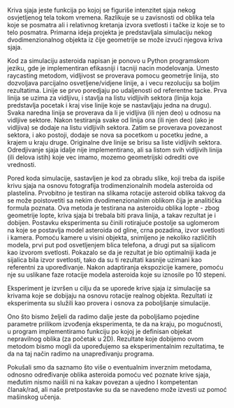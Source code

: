 ﻿Kriva sjaja jeste funkcija po kojoj se figuriše intenzitet sjaja nekog osvjetljenog tela tokom
vremena. Razlikuje se u zavisnosti od oblika tela koje se posmatra ali i relativnog kretanja izvora
svetlosti i tačke iz koje se to telo posmatra.
Primarna ideja projekta je predstavljala simulaciju nekog dvodimenzionalnog objekta iz čije
geometrije se može izvući njegova kriva sjaja.

Kod za simulaciju asteroida napisan je ponovo u Python programskom jeziku, gde je implementiran efikasniji i tacniji nacin modelovanja. Umesto raycasting metodom, vidljivost se proverava pomocu geometrije linija, sto dozvoljava parcijalno osvetljene/vidjene linije, a i vecu rezoluciju sa boljim rezultatima. Linije se prvo poredjaju po udaljenosti od referentne tacke. Prva linija se uzima za vidljivu, i stavlja na listu vidljivih sektora (linija koja predstavlja pocetak i kraj vise linije koje se nastavljaju jedna na drugu). Svaka naredna linija se proverava da li je vidljiva (ili njen deo) u odnosu na vidljive sektore. Nakon testiranja svake od linija ona (ili njen deo) (ako je vidljiva) se dodaje na listu vidljivih sektora. Zatim se proverava povezanost sektora, i ako postoji, dodaje se nova sa pocetkom u pocetku jedne, a krajem u kraju druge. Originalne dve linije se brisu sa liste vidljivih sektora. Odredjivanje sjaja idalje nije implementirano, ali sa listom svih vidljivih linija (ili delova istih) koje vec imamo, mozemo geometrijski odrediti ove vrednosti.
 
Pored koda simulacije, sastavljen je kod za obradu slike, koji treba da ispiše krivu sjaja na osnovu
fotografija trodimenzionalnih modela asteroida od plastelina. Prvobitno je testiran na slikama
rotacije asteroid oblika takvog da se može poistovetiti sa nekim dvodimenzionalnim oblikom čija
je analitička formula poznata. Ova metoda je testirana na asteroidu oblika lopte - zbog
geometrije lopte, kriva sjaja bi trebala biti prava linija, a takav rezultat je i dobijen.
Postavku eksperimenta su činili rotirajuće postolje sa uglomerom na koje se postavlja model
asteroida od gline, crna pozadina, izvor svetlosti i kamera. Pomoću kamere u visini objekta,
snimljeno je nekoliko različitih modela, prvi put pod osvetljenjem blica telefona, a drugi put sa
sijalicom kao izvorom svetlosti. Pokazalo se da je rezultat je bio optimalniji kada je sijalica bila
izvor svetlosti, tako da su ti rezultati kasnije uzimani kao referentni za upoređivanje. Nakon
adaptiranja ekspozicije kamere, pomoću nje su uslikane faze rotacije modela asteroida koje su
iznosile po 10 stepeni.

Eksperiment je izvršen u cilju da se uporede krive sjaja iz simulacije sa krivama koje se dobijaju
na osnovu rotacije realnog objekta. Rezultati iz eksperimenta su služili kao provera i osnova za
poboljšanje simulacije.

Ono što bismo željeli da radimo dalje jeste da poboljšamo pojedine parametre prilikom
izvođenja eksperimenta, te da na kraju, po mogućnosti, u program implementiramo funkciju po
kojoj je definisan objekat nepravilnog oblika (za početak u 2D). Rezultate koje dobijemo ovom
metodom bismo mogli da upoređujemo sa eksperimentalnim rezultatima, te da na taj način
radimo na unapređivanju programa.

Pokušali smo da saznamo što više o eventualnim inverznim metodama, odnosno određivanje
oblika asteroida pomoću već poznate krive sjaja, međutim nismo naišli ni na kakav povezan a
ujedno I kompetentan članak/rad, ali naše pretpostavke su da se navedeno može izvesti uz
pomoć mašinskog učenja.
